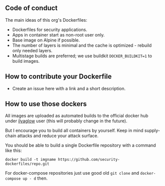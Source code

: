 Code of conduct
---------------

The main ideas of this org's Dockerfiles:
* Dockerfiles for security applications.
* Apps in container start as non-root user only.
* Base image on Alpine if possible.
* The number of layers is minimal and the cache is optimized - rebuild
  only needed layers.
* Multistage builds are preferred; we use buildkit `DOCKER_BUILDKIT=1` to
  build images.

How to contribute your Dockerfile
---------------------------------

* Create an issue here with a link and a short description.

How to use those dockers
------------------------

All images are uploaded as automated builds to the official docker hub under
[ilyaglow](https://hub.docker.com/u/ilyaglow) user (this will probably change
in the future).

But I encourage you to build all containers by yourself. Keep in mind
supply-chain attacks and reduce your attack surface.

You should be able to build a single Dockerfile repository with a command like
this:
```
docker build -t imgname https://github.com/security-dockerfiles/repo.git
```

For docker-compose repositories just use good old `git clone` and
`docker-compose up - d` then.
